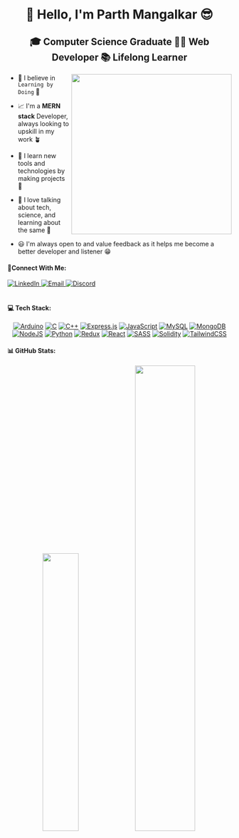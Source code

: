 <h1 align="center">🤘 Hello, I'm Parth Mangalkar 😎</h1>

<h2 align="center">🎓 Computer Science Graduate 🧑‍💻 Web Developer 📚 Lifelong Learner</h2>  

<img align="right" src="https://camo.githubusercontent.com/c1dcb74cc1c1835b1d716f5051499a2814c683c806b15f04b0eba492863703e9/68747470733a2f2f63646e2e6472696262626c652e636f6d2f75736572732f3733303730332f73637265656e73686f74732f363538313234332f6176656e746f2e676966" width="360" />

- 💪 I believe in ``Learning by Doing`` 🤖

- 📈 I'm a **MERN stack** Developer, always looking to upskill in my work 🪴

- 🔨 I learn new tools and technologies by making projects 🔧

- 🤩 I love talking about tech, science, and learning about the same 🚀

- 😃 I'm always open to and value feedback as it helps me become a better developer and listener 😁

#### 🔌Connect With Me:

  <a href="https://www.linkedin.com/in/parth-mangalkar" target="_blank">
  <img src="https://img.shields.io/badge/LinkedIn-0077B5?style=for-the-badge&logo=linkedin&logoColor=white" alt="LinkedIn" />
  </a>
  <a href="mailto:parthmangalkar@gmail.com" target="_blank">
  <img src="https://img.shields.io/badge/Gmail-D14836?style=for-the-badge&logo=gmail&logoColor=white" alt="Email" />
  </a>
  <a href="https://discord.com/users/770974406615760947">
  <img src="https://img.shields.io/badge/Discord-5865F2?style=for-the-badge&logo=discord&logoColor=white" alt="Discord" />
  </a>

<br />
<br />

#### 💻 Tech Stack:

<div align="center">

<a href="https://www.arduino.cc/">![Arduino](https://img.shields.io/badge/-Arduino-00979D?style=for-the-badge&logo=Arduino&logoColor=white)</a>
<a href="https://www.w3schools.com/c/">![C](https://img.shields.io/badge/c-%2300599C.svg?style=for-the-badge&logo=c&logoColor=white)</a>
<a href="https://www.w3schools.com/cpp/">![C++](https://img.shields.io/badge/c++-%2300599C.svg?style=for-the-badge&logo=c%2B%2B&logoColor=white)</a>
<a href="https://expressjs.com/">![Express.js](https://img.shields.io/badge/express.js-%23404d59.svg?style=for-the-badge&logo=express&logoColor=%2361DAFB)</a>
<a href="https://developer.mozilla.org/en-US/docs/Web/JavaScript">![JavaScript](https://img.shields.io/badge/javascript-%23323330.svg?style=for-the-badge&logo=javascript&logoColor=%23F7DF1E)</a>
<a href="https://dev.mysql.com/doc/">![MySQL](https://img.shields.io/badge/mysql-%2300f.svg?style=for-the-badge&logo=mysql&logoColor=white)</a>
<a href="https://www.mongodb.com/docs/">![MongoDB](https://img.shields.io/badge/MongoDB-%234ea94b.svg?style=for-the-badge&logo=mongodb&logoColor=white)</a>
<a href="https://nodejs.org/en/docs">![NodeJS](https://img.shields.io/badge/node.js-6DA55F?style=for-the-badge&logo=node.js&logoColor=white)</a>
<a href="https://www.python.org/doc/">![Python](https://img.shields.io/badge/python-3670A0?style=for-the-badge&logo=python&logoColor=ffdd54)</a>
<a href="https://redux-toolkit.js.org/">![Redux](https://img.shields.io/badge/redux-%23593d88.svg?style=for-the-badge&logo=redux&logoColor=white)</a>
<a href="https://react.dev/">![React](https://img.shields.io/badge/react-%2320232a.svg?style=for-the-badge&logo=react&logoColor=%2361DAFB)</a>
<a href="https://sass-lang.com/documentation/">![SASS](https://img.shields.io/badge/SASS-hotpink.svg?style=for-the-badge&logo=SASS&logoColor=white)</a>
<a href="https://docs.soliditylang.org/en/v0.8.21/">![Solidity](https://img.shields.io/badge/Solidity-%23363636.svg?style=for-the-badge&logo=solidity&logoColor=white)</a>
<a href="https://v2.tailwindcss.com/docs">![TailwindCSS](https://img.shields.io/badge/tailwindcss-%2338B2AC.svg?style=for-the-badge&logo=tailwind-css&logoColor=white)</a>
  
</div>

#### 📊 GitHub Stats:

<div align="center">

<img width="40%" src="https://github-readme-stats.vercel.app/api/top-langs/?username=happycoding3112&theme=dark&hide_border=false&include_all_commits=false&count_private=true&layout=compact" />

<img width="51.8%" src="https://github-contributor-stats.vercel.app/api?username=happycoding3112&limit=5&theme=dark&combine_all_yearly_contributions=true" />
</div>


